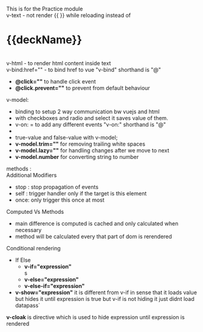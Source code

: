 This is for the Practice module <br>
v-text - not render {{ }} while reloading instead of <h1>{{deckName}}</h1><br>
v-html - to render html content inside text <br>
v-bind:href="" - to bind href to vue "v-bind" shorthand is "@"<br>
<ul>
 <li><strong>@click=""</strong> to handle click event </li>
 <li><strong>@click.prevent=""</strong> to prevent from default behaviour </li>
</ul>
v-model: <br> 
<ul>
 <li>binding to setup 2 way communication bw vuejs and html<br></li>
 <li>with checkboxes and radio and select it saves value of them.<br></li>
 <li>v-on: = to add any different events "v-on:" shorthand is "@"<br><li>
 <li>true-value and false-value with v-model;<br></li>
 <li> <strong>v-model.trim=""</strong> for removing trailing white spaces</li>
 <li><strong>v-model.lazy=""</strong> for handling changes after we move to next </li>
 <li><strong>v-model.number</strong> for converting string to number</li>
</ul>

methods : <br>
Additional Modifiers<br>
<ul>
<li>stop : stop propagation of events</li>
<li>self : trigger handler only if the target is this element</li>
<li>once: only trigger this once at most</li>
</ul>

Computed Vs Methods <br>
<ul>
<li>main difference is computed is cached and only calculated when necessary</li>
<li>method will be calculated every that part of dom is rerendered</li>
</ul>

Conditional rendering <br>
<ul>
 <li> If Else
  <ul>
   <li><strong>v-if="expression"</strong></li>s
   <li><strong>v-else="expression"</strong></li>
   <li><strong>v-else-if="expression"</strong></li>
  </ul>
 </li>

 <li><strong>v-show="expression"</strong> it is different from v-if in sense that it loads value but hides it until expression is true but v-if is not hiding it just didnt load datapass`</li>
</ul>

<strong>v-cloak</strong> is directive which is used to hide expression until expression is rendered<br>

